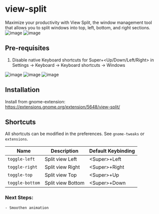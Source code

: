 # view-split
Maximize your productivity with View Split, the window management tool that allows you to split windows into top, left, bottom, and right sections.
 ![image](https://user-images.githubusercontent.com/118442144/211711730-5f7e0aea-52b1-43bd-add2-0c361ab0b423.png) ![image](https://user-images.githubusercontent.com/118442144/211711791-699ef965-7c05-456a-9448-d489ccf6407a.png)

## Pre-requisites
1. Disable native Keyboard shortcuts for Super+<Up/Down/Left/Right> in Settings -> Keyboard -> Keyboard shortcuts -> Windows
 
 ![image](https://user-images.githubusercontent.com/118442144/211705805-e7b297a8-453d-48f4-b429-98b37c11a94c.png)
 ![image](https://user-images.githubusercontent.com/118442144/211705889-66ba35de-910a-4e20-a426-8221c4e0f6b4.png)
 ![image](https://user-images.githubusercontent.com/118442144/211705930-38d901d5-0f8c-4315-ae4c-359090b0e0f5.png)
 
## Installation
Install from gnome-extension: https://extensions.gnome.org/extension/5648/view-split/ 

## Shortcuts
All shortcuts can be modified in the preferences. See `gnome-tweaks` or `extensions`.

| Name | Description | Default Keybinding |
| ---- | ----------- | ------------------ |
| `toggle-left` | Split view Left | &lt;Super&gt;+Left |
| `toggle-right` | Split view Right | &lt;Super&gt;+Right |
| `toggle-top` | Split view Top | &lt;Super&gt;+Up |
| `toggle-bottom` | Split view Bottom | &lt;Super&gt;+Down |

### Next Steps:

    - Smoothen animation